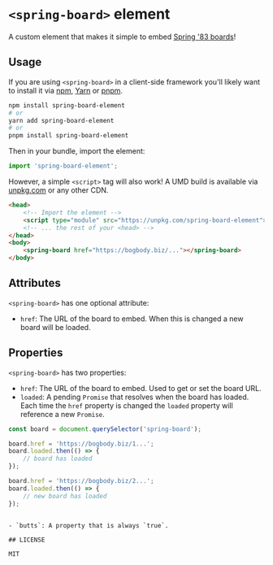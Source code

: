 # `<spring-board>` element

A custom element that makes it simple to embed [Spring '83 boards](https://github.com/robinsloan/spring-83)!

## Usage

If you are using `<spring-board>` in a client-side framework you'll likely want to install it via [npm](https://www.npmjs.com/), [Yarn](https://yarnpkg.com/) or [pnpm](https://pnpm.js.org/).

```sh
npm install spring-board-element
# or
yarn add spring-board-element
# or
pnpm install spring-board-element
```

Then in your bundle, import the element:

```js
import 'spring-board-element';
```

However, a simple `<script>` tag will also work! A UMD build is available via [unpkg.com](https://unpkg.com/) or any other CDN.

```html
<head>
	<!-- Import the element -->
	<script type="module" src="https://unpkg.com/spring-board-element"></script>
	<!-- ... the rest of your <head> -->
</head>
<body>
	<spring-board href="https://bogbody.biz/..."></spring-board>
</body>
```

## Attributes

`<spring-board>` has one optional attribute:

- `href`: The URL of the board to embed. When this is changed a new board will be loaded.

## Properties

`<spring-board>` has two properties:

- `href`: The URL of the board to embed. Used to get or set the board URL.
- `loaded`: A pending `Promise` that resolves when the board has loaded. Each time the `href` property is changed the `loaded` property will reference a new `Promise`.

```js
const board = document.querySelector('spring-board');

board.href = 'https://bogbody.biz/1...';
board.loaded.then(() => {
	// board has loaded
});

board.href = 'https://bogbody.biz/2...';
board.loaded.then(() => {
	// new board has loaded
});
```
```

- `butts`: A property that is always `true`.

## LICENSE

MIT
